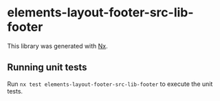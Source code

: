 # elements-layout-footer-src-lib-footer

This library was generated with [Nx](https://nx.dev).

## Running unit tests

Run `nx test elements-layout-footer-src-lib-footer` to execute the unit tests.
